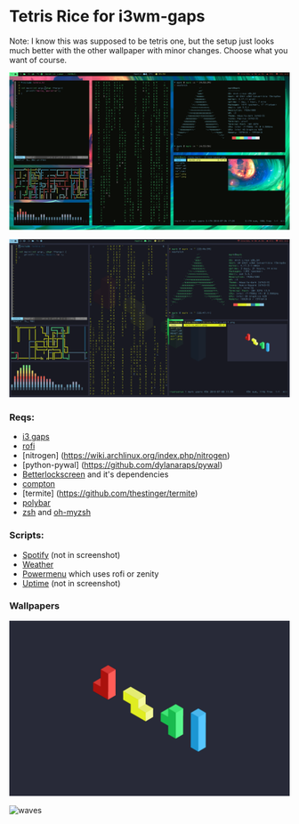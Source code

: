 # Tetris Rice for i3wm-gaps

Note: I know this was supposed to be tetris one, but the setup just looks much better with the other wallpaper with minor changes. Choose what you want of course.

![Screenshot](screenshot.png)

![Screenshot tetris](screenshot2.png)

### Reqs:
* [i3 gaps](https://github.com/Airblader/i3)
* [rofi](https://github.com/DaveDavenport/rofi)
* [nitrogen] (https://wiki.archlinux.org/index.php/nitrogen)
* [python-pywal] (https://github.com/dylanaraps/pywal)
* [Betterlockscreen](https://github.com/pavanjadhaw/betterlockscreen) and it's dependencies
* [compton](https://wiki.archlinux.org/index.php/Compton)
* [termite] (https://github.com/thestinger/termite)
* [polybar](https://github.com/jaagr/polybar)
* [zsh](https://wiki.archlinux.org/index.php/zsh) and [oh-myzsh](http://ohmyz.sh)


### Scripts:
* [Spotify](https://github.com/firatakandere/i3blocks-spotify) (not in screenshot)
* [Weather](https://github.com/icemodding/i3/tree/master/scripts)
* [Powermenu](https://github.com/vivien/i3blocks-contrib/tree/master/shutdown_menu)
which uses rofi or zenity
* [Uptime](https://github.com/mohabaks/dotfiles/blob/master/config/polybar/.config/polybar/uptime) (not in screenshot)

### Wallpapers
![tetris](wallpapers/tetris.png)

![waves](wallpapers.waves.png)
